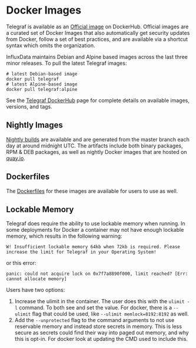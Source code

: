 # Docker Images

Telegraf is available as an [Official image][] on DockerHub. Official images
are a curated set of Docker Images that also automatically get security updates
from Docker, follow a set of best practices, and are available via a shortcut
syntax which omits the organization.

InfluxData maintains Debian and Alpine based images across the last three
minor releases. To pull the latest Telegraf images:

```shell
# latest Debian-based image
docker pull telegraf
# latest Alpine-based image
docker pull telegraf:alpine
```

See the [Telegraf DockerHub][] page for complete details on available images,
versions, and tags.

[official image]: https://docs.docker.com/trusted-content/official-images/
[Telegraf DockerHub]: https://hub.docker.com/_/telegraf

## Nightly Images

[Nightly builds][] are available and are generated from the master branch each
day at around midnight UTC. The artifacts include both binary packages, RPM &
DEB packages, as well as nightly Docker images that are hosted on [quay.io][].

[Nightly builds]: /docs/NIGHTLIES.md
[quay.io]: https://quay.io/repository/influxdb/telegraf-nightly?tab=tags&tag=latest

## Dockerfiles

The [Dockerfiles][] for these images are available for users to use as well.

[Dockerfiles]: https://github.com/influxdata/influxdata-docker

## Lockable Memory

Telegraf does require the ability to use lockable memory when running. In some
deployments for Docker a container may not have enough lockable memory, which
results in the following warning:

```text
W! Insufficient lockable memory 64kb when 72kb is required. Please increase the limit for Telegraf in your Operating System!
```

or this error:

```text
panic: could not acquire lock on 0x7f7a8890f000, limit reached? [Err: cannot allocate memory]
```

Users have two options:

1. Increase the ulimit in the container. The user does this with the `ulimit -l`
  command. To both see and set the value. For docker, there is a `--ulimit` flag
  that could be used, like `--ulimit memlock=8192:8192` as well.
2. Add the `--unprotected` flag to the command arguments to not use reservable
  memory and instead store secrets in memory. This is less secure as secrets
  could find their way into paged out memory, and why this is opt-in. For docker
  look at updating the CMD used to include this.

